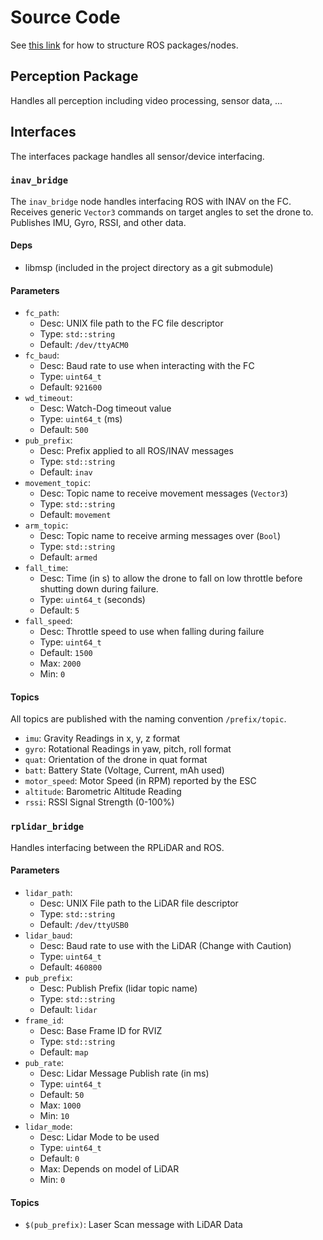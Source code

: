 # Source Code

See [this link](https://jchisholm204.github.io/posts/ros_project_templating/) for how to structure ROS packages/nodes.

## Perception Package
Handles all perception including video processing, sensor data, ...

## Interfaces
The interfaces package handles all sensor/device interfacing.

### `inav_bridge`
The `inav_bridge` node handles interfacing ROS with INAV on the FC.
Receives generic `Vector3` commands on target angles to set the drone to.
Publishes IMU, Gyro, RSSI, and other data.
#### Deps
- libmsp (included in the project directory as a git submodule)

#### Parameters
- `fc_path`:
    - Desc: UNIX file path to the FC file descriptor
    - Type: `std::string`
    - Default: `/dev/ttyACM0`
- `fc_baud`:
    - Desc: Baud rate to use when interacting with the FC
    - Type: `uint64_t`
    - Default: `921600`
- `wd_timeout`:
    - Desc: Watch-Dog timeout value
    - Type: `uint64_t` (ms)
    - Default: `500`
- `pub_prefix`:
    - Desc: Prefix applied to all ROS/INAV messages
    - Type: `std::string`
    - Default: `inav`
- `movement_topic`:
    - Desc: Topic name to receive movement messages (`Vector3`)
    - Type: `std::string`
    - Default: `movement`
- `arm_topic`:
    - Desc: Topic name to receive arming messages over (`Bool`)
    - Type: `std::string`
    - Default: `armed`
- `fall_time`:
    - Desc: Time (in s) to allow the drone to fall on low throttle before shutting down during failure.
    - Type: `uint64_t` (seconds)
    - Default: `5`
- `fall_speed`:
    - Desc: Throttle speed to use when falling during failure
    - Type: `uint64_t`
    - Default: `1500`
    - Max: `2000`
    - Min: `0`

#### Topics
All topics are published with the naming convention `/prefix/topic`.
- `imu`: Gravity Readings in x, y, z format
- `gyro`: Rotational Readings in yaw, pitch, roll format
- `quat`: Orientation of the drone in quat format
- `batt`: Battery State (Voltage, Current, mAh used)
- `motor_speed`: Motor Speed (in RPM) reported by the ESC
- `altitude`: Barometric Altitude Reading
- `rssi`: RSSI Signal Strength (0-100%)

### `rplidar_bridge`
Handles interfacing between the RPLiDAR and ROS.

#### Parameters
- `lidar_path`:
    - Desc: UNIX File path to the LiDAR file descriptor
    - Type: `std::string`
    - Default: `/dev/ttyUSB0`
- `lidar_baud`:
    - Desc: Baud rate to use with the LiDAR (Change with Caution)
    - Type: `uint64_t`
    - Default: `460800`
- `pub_prefix`:
    - Desc: Publish Prefix (lidar topic name)
    - Type: `std::string`
    - Default: `lidar`
- `frame_id`:
    - Desc: Base Frame ID for RVIZ
    - Type: `std::string`
    - Default: `map`
- `pub_rate`:
    - Desc: Lidar Message Publish rate (in ms)
    - Type: `uint64_t`
    - Default: `50`
    - Max: `1000`
    - Min: `10`
- `lidar_mode`:
    - Desc: Lidar Mode to be used
    - Type: `uint64_t`
    - Default: `0`
    - Max: Depends on model of LiDAR
    - Min: `0`

#### Topics
- `$(pub_prefix)`: Laser Scan message with LiDAR Data
